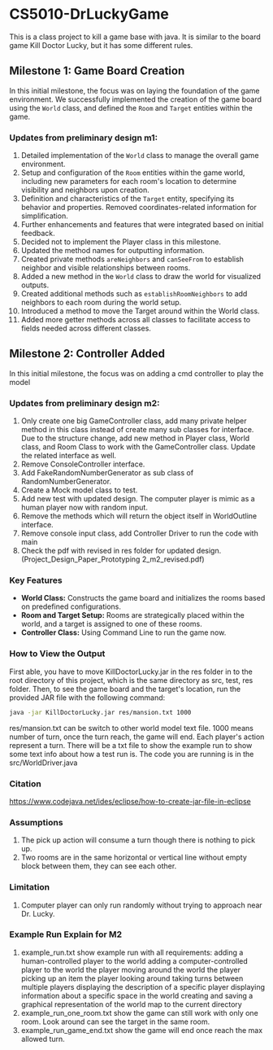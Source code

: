 # CS5010-DrLuckyGame
This is a class project to kill a game base with java. It is similar to the board game Kill Doctor Lucky, but it has some different rules. 

## Milestone 1: Game Board Creation

In this initial milestone, the focus was on laying the foundation of the game environment. We successfully implemented the creation of the game board using the `World` class, and defined the `Room` and `Target` entities within the game.

### Updates from preliminary design m1:
1. Detailed implementation of the `World` class to manage the overall game environment.
2. Setup and configuration of the `Room` entities within the game world, including new parameters for each room's location to determine visibility and neighbors upon creation.
3. Definition and characteristics of the `Target` entity, specifying its behavior and properties. Removed coordinates-related information for simplification.
4. Further enhancements and features that were integrated based on initial feedback.
5. Decided not to implement the Player class in this milestone.
6. Updated the method names for outputting information.
7. Created private methods `areNeighbors` and `canSeeFrom` to establish neighbor and visible relationships between rooms.
8. Added a new method in the `World` class to draw the world for visualized outputs.
9.  Created additional methods such as `establishRoomNeighbors` to add neighbors to each room during the world setup.
10. Introduced a method to move the Target around within the World class.
11. Added more getter methods across all classes to facilitate access to fields needed across different classes.

## Milestone 2: Controller Added

In this initial milestone, the focus was on adding a cmd controller to play the model

### Updates from preliminary design m2:
1. Only create one big GameController class, add many private helper method in this class instead of create many sub classes for interface. Due to the structure change, add new method in Player class, World class, and Room Class to work with the GameController class. Update the related interface as well. 
2. Remove ConsoleController interface.
3. Add FakeRandomNumberGenerator as sub class of RandomNumberGenerator.
4. Create a Mock model class to test. 
5. Add new test with updated design. The computer player is mimic as a human player now with random input.
6. Remove the methods which will return the object itself in WorldOutline interface. 
7. Remove console input class, add Controller Driver to run the code with main
8. Check the pdf with revised in res folder for updated design. (Project_Design_Paper_Prototyping 2_m2_revised.pdf)

### Key Features
- **World Class:** Constructs the game board and initializes the rooms based on predefined configurations.
- **Room and Target Setup:** Rooms are strategically placed within the world, and a target is assigned to one of these rooms.
- **Controller Class:** Using Command Line to run the game now. 

### How to View the Output
First able, you have to move KillDoctorLucky.jar in the res folder in to the root directory of this project, which is the same directory as src, test, res folder.
Then, to see the game board and the target's location, run the provided JAR file with the following command:

```bash
java -jar KillDoctorLucky.jar res/mansion.txt 1000
```
res/mansion.txt can be switch to other world model text file. 
1000 means number of turn, once the turn reach, the game will end. Each player's action represent a turn. 
There will be a txt file to show the example run to show some text info about how a test run is. The code you are running is in the src/WorldDriver.java

### Citation
https://www.codejava.net/ides/eclipse/how-to-create-jar-file-in-eclipse

### Assumptions 
1. The pick up action will consume a turn though there is nothing to pick up.
2. Two rooms are in the same horizontal or vertical line without empty block between them, they can see each other. 

### Limitation
1. Computer player can only run randomly without trying to approach near Dr. Lucky.  

### Example Run Explain for M2
1. example_run.txt show example run with all requirements: adding a human-controlled player to the world
adding a computer-controlled player to the world
the player moving around the world
the player picking up an item
the player looking around
taking turns between multiple players
displaying the description of a specific player
displaying information about a specific space in the world
creating and saving a graphical representation of the world map to the current directory
2. example_run_one_room.txt show the game can still work with only one room. Look around can see the target in the same room. 
3. example_run_game_end.txt show the game will end once reach the max allowed turn. 
